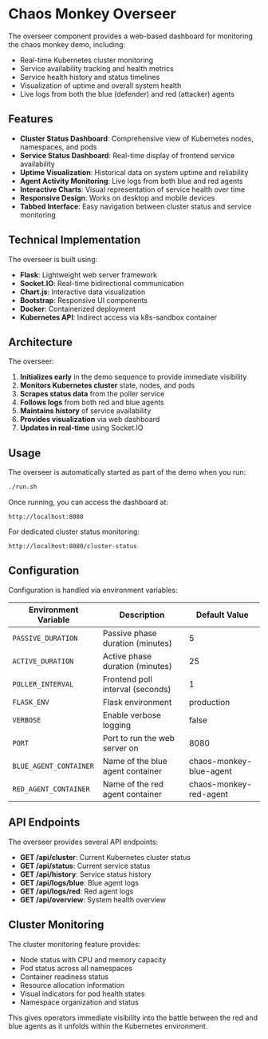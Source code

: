 # Chaos Monkey Overseer

The overseer component provides a web-based dashboard for monitoring the chaos monkey demo, including:

- Real-time Kubernetes cluster monitoring
- Service availability tracking and health metrics
- Service health history and status timelines
- Visualization of uptime and overall system health
- Live logs from both the blue (defender) and red (attacker) agents

## Features

- **Cluster Status Dashboard**: Comprehensive view of Kubernetes nodes, namespaces, and pods
- **Service Status Dashboard**: Real-time display of frontend service availability
- **Uptime Visualization**: Historical data on system uptime and reliability
- **Agent Activity Monitoring**: Live logs from both blue and red agents
- **Interactive Charts**: Visual representation of service health over time
- **Responsive Design**: Works on desktop and mobile devices
- **Tabbed Interface**: Easy navigation between cluster status and service monitoring

## Technical Implementation

The overseer is built using:

- **Flask**: Lightweight web server framework
- **Socket.IO**: Real-time bidirectional communication
- **Chart.js**: Interactive data visualization
- **Bootstrap**: Responsive UI components
- **Docker**: Containerized deployment
- **Kubernetes API**: Indirect access via k8s-sandbox container

## Architecture

The overseer:

1. **Initializes early** in the demo sequence to provide immediate visibility
2. **Monitors Kubernetes cluster** state, nodes, and pods
3. **Scrapes status data** from the poller service
4. **Follows logs** from both red and blue agents
5. **Maintains history** of service availability
6. **Provides visualization** via web dashboard
7. **Updates in real-time** using Socket.IO

## Usage

The overseer is automatically started as part of the demo when you run:

```bash
./run.sh
```

Once running, you can access the dashboard at:

```
http://localhost:8080
```

For dedicated cluster status monitoring:

```
http://localhost:8080/cluster-status
```

## Configuration

Configuration is handled via environment variables:

| Environment Variable    | Description                           | Default Value              |
| ----------------------- | ------------------------------------- | -------------------------- |
| `PASSIVE_DURATION`    | Passive phase duration (minutes)    | 5                          |
| `ACTIVE_DURATION`     | Active phase duration (minutes)     | 25                         |
| `POLLER_INTERVAL`     | Frontend poll interval (seconds)    | 1                          |
| `FLASK_ENV`           | Flask environment                     | production                 |
| `VERBOSE`             | Enable verbose logging                | false                      |
| `PORT`                | Port to run the web server on         | 8080                       |
| `BLUE_AGENT_CONTAINER`| Name of the blue agent container    | chaos-monkey-blue-agent  |
| `RED_AGENT_CONTAINER` | Name of the red agent container     | chaos-monkey-red-agent   |

## API Endpoints

The overseer provides several API endpoints:

- **GET /api/cluster**: Current Kubernetes cluster status
- **GET /api/status**: Current service status
- **GET /api/history**: Service status history
- **GET /api/logs/blue**: Blue agent logs
- **GET /api/logs/red**: Red agent logs
- **GET /api/overview**: System health overview

## Cluster Monitoring

The cluster monitoring feature provides:

- Node status with CPU and memory capacity
- Pod status across all namespaces
- Container readiness status
- Resource allocation information
- Visual indicators for pod health states
- Namespace organization and status

This gives operators immediate visibility into the battle between the red and blue agents as it unfolds within the Kubernetes environment.
